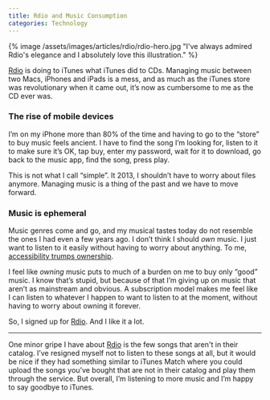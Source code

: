 ```yaml
---
title: Rdio and Music Consumption
categories: Technology
---
```


{% image /assets/images/articles/rdio/rdio-hero.jpg "I've always admired Rdio's elegance and I absolutely love this illustration." %}

[Rdio][1] is doing to iTunes what iTunes did to CDs. Managing music between two Macs, iPhones and iPads is a mess, and as much as the iTunes store was revolutionary when it came out, it’s now as cumbersome to me as the CD ever was.

### The rise of mobile devices

I’m on my iPhone more than 80% of the time and having to go to the “store” to buy music feels ancient. I have to find the song I’m looking for, listen to it to make sure it’s OK, tap buy, enter my password, wait for it to download, go back to the music app, find the song, press play.

This is not what I call “simple”. It 2013, I shouldn’t have to worry about files anymore. Managing music is a thing of the past and we have to move forward.

### Music is ephemeral

Music genres come and go, and my musical tastes today do not resemble the ones I had even a few years ago. I don’t think I should *own* music. I just want to listen to it easily without having to worry about anything. To me, [accessibility trumps ownership](http://frankchimero.com/writing/2011/making-the-bed-you-sleep-in/).

I feel like *owning* music puts to much of a burden on me to buy only “good” music. I know that’s stupid, but because of that I’m giving up on music that aren’t as mainstream and obvious. A subscription model makes me feel like I can listen to whatever I happen to want to listen to at the moment, without having to worry about owning it forever.

So, I signed up for [Rdio][1]. And I like it a lot.

---

One minor gripe I have about [Rdio][1] is the few songs that aren't in their catalog. I’ve resigned myself not to listen to these songs at all, but it would be nice if they had something similar to iTunes Match where you could upload the songs you’ve bought that are not in their catalog and play them through the service. But overall, I’m listening to more music and I’m happy to say goodbye to iTunes.

[1]: http://rdio.com
